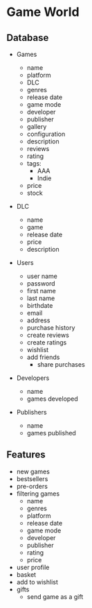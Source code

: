 # Game World

## Database
- Games
  - name
  - platform
  - DLC
  - genres
  - release date
  - game mode
  - developer
  - publisher
  - gallery
  - configuration
  - description
  - reviews
  - rating
  - tags: 
    - AAA
    - Indie
  - price
  - stock
  
- DLC
  - name
  - game
  - release date
  - price
  - description
  
- Users
  - user name
  - password
  - first name
  - last name
  - birthdate
  - email
  - address
  - purchase history
  - create reviews
  - create ratings
  - wishlist
  - add friends
    - share purchases

- Developers
  - name
  - games developed

- Publishers
  - name
  - games published
  
## Features
- new games
- bestsellers 
- pre-orders
- filtering games
  - name
  - genres
  - platform
  - release date
  - game mode
  - developer
  - publisher
  - rating
  - price
- user profile
- basket 
- add to wishlist
- gifts 
  - send game as a gift